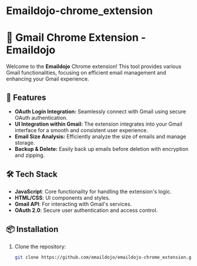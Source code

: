 # Emaildojo-chrome_extension

# 📧 Gmail Chrome Extension - Emaildojo


Welcome to the **Emaildojo** Chrome extension! This tool provides various Gmail functionalities, focusing on efficient email management and enhancing your Gmail experience.

## 🚀 Features

- **OAuth Login Integration:** Seamlessly connect with Gmail using secure OAuth authentication.
- **UI Integration within Gmail:** The extension integrates into your Gmail interface for a smooth and consistent user experience.
- **Email Size Analysis:** Efficiently analyze the size of emails and manage storage.
- **Backup & Delete:** Easily back up emails before deletion with encryption and zipping.

## 🛠️ Tech Stack

- **JavaScript**: Core functionality for handling the extension's logic.
- **HTML/CSS**: UI components and styles.
- **Gmail API**: For interacting with Gmail's services.
- **OAuth 2.0**: Secure user authentication and access control.

## 📦 Installation

1. Clone the repository:

   ```bash
   git clone https://github.com/emaildojo/emaildojo-chrome_extension.git

